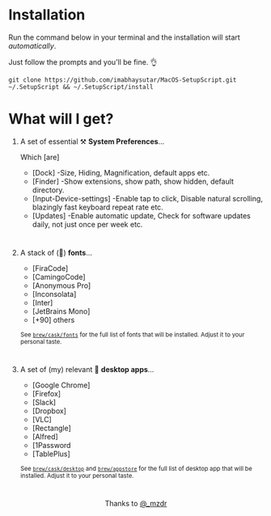 
# Installation

Run the command below in your terminal and the installation will start *automatically*.

Just follow the prompts and you’ll be fine. 👌

```shell
git clone https://github.com/imabhaysutar/MacOS-SetupScript.git ~/.SetupScript && ~/.SetupScript/install
```

# What will I get?

1. A set of essential ⚒ **System Preferences**…

    Which [are]

    - [Dock]
        -Size, Hiding, Magnification, default apps etc.
    - [Finder]
        -Show extensions, show path, show hidden, default directory. 
    - [Input-Device-settings]
        -Enable tap to click, Disable natural scrolling, blazingly fast keyboard repeat rate etc.
    - [Updates]
        -Enable automatic update, Check for software updates daily, not just once per week etc.
#  

2. A stack of (👀) **fonts**…

    - [FiraCode]
    - [CamingoCode]
    - [Anonymous Pro]
    - [Inconsolata]
    - [Inter]
    - [JetBrains Mono]
    - [+90] others

    <sub>See [`brew/cask/fonts`](brew/casks/fonts) for the full list of fonts that will be installed. Adjust it to your personal taste.</sub>
#  

3. A set of (my) relevant 🍧 **desktop apps**…

    - [Google Chrome]
    - [Firefox]
    - [Slack]
    - [Dropbox]
    - [VLC]
    - [Rectangle]
    - [Alfred]
    - [1Password
    - [TablePlus]

    <sub>See [`brew/cask/desktop`](brew/casks/desktop) and [`brew/appstore`](brew/appstore) for the full list of desktop app that will be installed. Adjust it to your personal taste.</sub>

#    

<p align="center">
    Thanks to <a href="https://github.com/mzdr/">@_mzdr</a>
</p>
